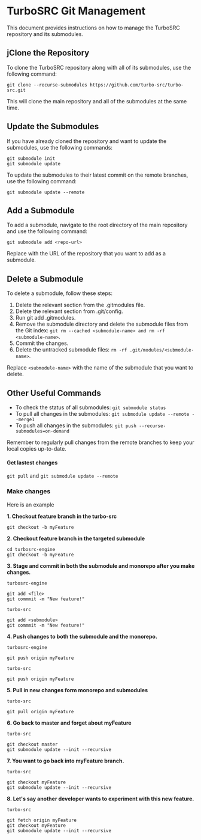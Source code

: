 # TurboSRC Git Management

This document provides instructions on how to manage the TurboSRC repository and its submodules.

## jClone the Repository
To clone the TurboSRC repository along with all of its submodules, use the following command:

```
git clone --recurse-submodules https://github.com/turbo-src/turbo-src.git
```

This will clone the main repository and all of the submodules at the same time.

## Update the Submodules

If you have already cloned the repository and want to update the submodules, use the following commands:

```
git submodule init
git submodule update
```

To update the submodules to their latest commit on the remote branches, use the following command:

```
git submodule update --remote
```

## Add a Submodule

To add a submodule, navigate to the root directory of the main repository and use the following command:

```
git submodule add <repo-url>
```

Replace <repo-url> with the URL of the repository that you want to add as a submodule.

## Delete a Submodule

To delete a submodule, follow these steps:

1. Delete the relevant section from the .gitmodules file.
2. Delete the relevant section from .git/config.
3. Run git add .gitmodules.
4. Remove the submodule directory and delete the submodule files from the Git index: `git rm --cached <submodule-name> and rm -rf <submodule-name>`.
5. Commit the changes.
6. Delete the untracked submodule files: `rm -rf .git/modules/<submodule-name>`.

Replace `<submodule-name>` with the name of the submodule that you want to delete.

## Other Useful Commands

* To check the status of all submodules: `git submodule status`
* To pull all changes in the submodules: `git submodule update --remote --merge1`
* To push all changes in the submodules: `git push --recurse-submodules=on-demand`

Remember to regularly pull changes from the remote branches to keep your local copies up-to-date.

#### Get lastest changes

`git pull` and `git submodule update --remote`

### Make changes

Here is an example

**1. Checkout feature branch in the turbo-src**

```git checkout -b myFeature```

**2. Checkout feature branch in the targeted submodule**

```
cd turbosrc-engine
git checkout -b myFeature
```

**3. Stage and commit in both the submodule and monorepo after you make changes.**

`turbosrc-engine`

```
git add <file>
git commmit -m "New feature!"
```

`turbo-src`

```
git add <submodule>
git commmit -m "New feature!"
```

**4. Push changes to both the submodule and the monorepo.**

`turbosrc-engine`

```
git push origin myFeature
```

`turbo-src`

```
git push origin myFeature
```

**5. Pull in new changes form monorepo and submodules**

`turbo-src`

```
git pull origin myFeature
```

**6. Go back to master and forget about myFeature**

`turbo-src`

```
git checkout master
git submodule update --init --recursive
```

**7. You want to go back into myFeature branch.**

`turbo-src`

```
git checkout myFeature
git submodule update --init --recursive
```

**8. Let's say another developer wants to experiment with this new feature.**

`turbo-src`

```
git fetch origin myFeature
git checkout myFeature
git submodule update --init --recursive
```
